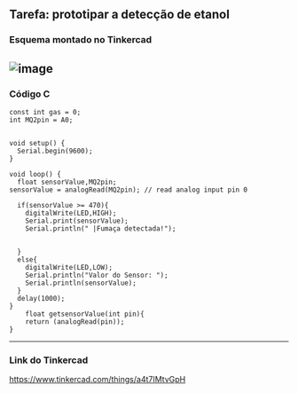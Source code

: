 ## Tarefa: prototipar a detecção de etanol
### Esquema montado no Tinkercad
![image](https://github.com/laciq/Tarefas/blob/main/Sensor_MQ3/Igor_Golcalves/Arduino%20da%20aula%20de%20ic.png)
---
### Código C
```int LED = A1;
const int gas = 0;
int MQ2pin = A0;


void setup() {
  Serial.begin(9600);
}

void loop() {
  float sensorValue,MQ2pin;
sensorValue = analogRead(MQ2pin); // read analog input pin 0

  if(sensorValue >= 470){
    digitalWrite(LED,HIGH);
    Serial.print(sensorValue);
    Serial.println(" |Fumaça detectada!");
    
  
  }
  else{
  	digitalWrite(LED,LOW);
    Serial.println("Valor do Sensor: ");
    Serial.println(sensorValue);
  } 
  delay(1000);
}
	float getsensorValue(int pin){
  	return (analogRead(pin));
}
```
---
### Link do Tinkercad 
https://www.tinkercad.com/things/a4t7IMtvGpH

